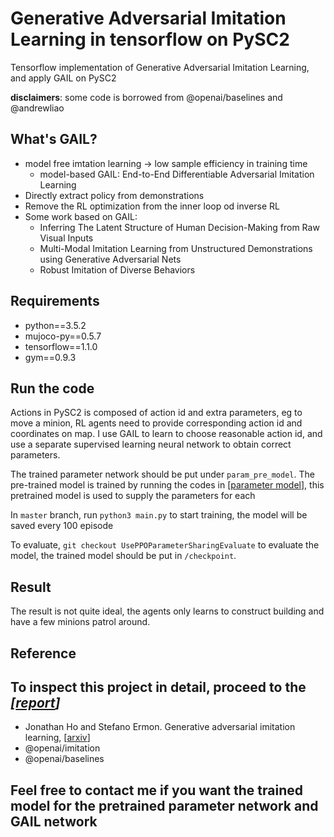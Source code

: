 # Generative Adversarial Imitation Learning in tensorflow on PySC2
Tensorflow implementation of Generative Adversarial Imitation Learning, and apply GAIL on PySC2

**disclaimers**: some code is borrowed from @openai/baselines and @andrewliao

## What's GAIL?
- model free imtation learning -> low sample efficiency in training time 
  - model-based GAIL: End-to-End Differentiable Adversarial Imitation Learning
- Directly extract policy from demonstrations
- Remove the RL optimization from the inner loop od inverse RL
- Some work based on GAIL:
  - Inferring The Latent Structure of Human Decision-Making from Raw Visual 
    Inputs
  - Multi-Modal Imitation Learning from Unstructured Demonstrations using 
  Generative Adversarial Nets
  - Robust Imitation of Diverse Behaviors
  
## Requirements
- python==3.5.2
- mujoco-py==0.5.7
- tensorflow==1.1.0
- gym==0.9.3

## Run the code
Actions in PySC2 is composed of action id and extra parameters, eg to move a minion, RL agents need to provide corresponding action id and coordinates on map. I use GAIL to learn to choose reasonable action id, and use a separate supervised learning neural network to obtain correct parameters.

The trained parameter network should be put under `param_pre_model`. The pre-trained model is trained by running the codes in [[parameter model](https://github.com/Techget/pysc2-gail-research-project)], this pretrained model is used to supply the parameters for each 

In `master` branch, run `python3 main.py` to start training, the model will be saved every 100 episode

To evaluate, `git checkout UsePPOParameterSharingEvaluate` to evaluate the model, the trained model should be put in `/checkpoint`.

## Result
The result is not quite ideal, the agents only learns to construct building and have a few minions patrol around.

## Reference
## To inspect this project in detail, proceed to the *[[report](https://docs.google.com/document/d/16ceZp-Zdx4vxGpHDNZZ_dTbt1vbKYh0znUyDm5QpEfc/edit?usp=sharing)]* 
- Jonathan Ho and Stefano Ermon. Generative adversarial imitation learning, [[arxiv](https://arxiv.org/abs/1606.03476)]
- @openai/imitation
- @openai/baselines

## Feel free to contact me if you want the trained model for the pretrained parameter network and GAIL network
